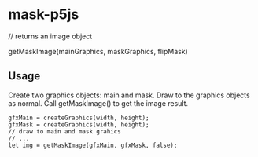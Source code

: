 # mask-p5js

// returns an image object

getMaskImage(mainGraphics, maskGraphics, flipMask)

## Usage
Create two graphics objects: main and mask. Draw to the graphics objects as normal. Call getMaskImage() to get the image result.

	gfxMain = createGraphics(width, height);
	gfxMask = createGraphics(width, height);
    // draw to main and mask grahics
    // ...
	let img = getMaskImage(gfxMain, gfxMask, false);

